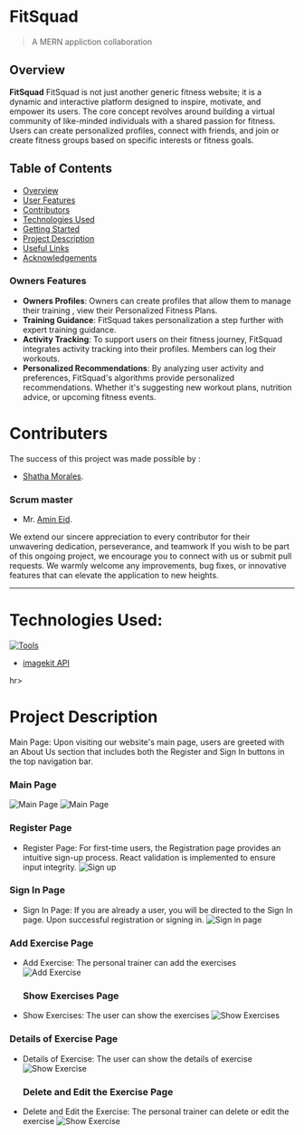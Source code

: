 # FitSquad

> A MERN appliction collaboration

## Overview 
**FitSquad**  FitSquad is not just another generic fitness website; it is a dynamic and interactive platform designed to inspire, motivate, and empower its users. The core concept revolves around building a virtual community of like-minded individuals with a shared passion for fitness. Users can create personalized profiles, connect with friends, and join or create fitness groups based on specific interests or fitness goals.

## Table of Contents
- [Overview](#overview)
- [User Features](#Owners-features)
- [Contributors](#contributors)
- [Technologies Used](#technologies-used)
- [Getting Started](#getting-started)
- [Project Description](#project-description)
- [Useful Links](#useful-links)
- [Acknowledgements](#acknowledgements)

### Owners Features
- **Owners Profiles**: Owners can create  profiles that allow them to manage their training , view their Personalized Fitness Plans.
- **Training Guidance**: FitSquad takes personalization a step further with expert training guidance.
- **Activity Tracking**: To support users on their fitness journey, FitSquad integrates activity tracking into their profiles. Members can log their workouts.
- **Personalized Recommendations**: By analyzing user activity and preferences, FitSquad's algorithms provide personalized recommendations. Whether it's suggesting new workout plans, nutrition advice, or upcoming fitness events.


# Contributers
The success of this project was made possible by :
- [Shatha Morales](https://github.com/ShathaMorales).


 ### Scrum master 
  - Mr. [Amin Eid](https://github.com/amin-eid).

We extend our sincere appreciation to every contributor for their unwavering dedication, perseverance, and teamwork
If you wish to be part of this ongoing project, we encourage you to connect with us or submit pull requests. We warmly welcome any      improvements, bug fixes, or innovative features that can elevate the application to new heights.



 <hr>
 
# Technologies Used:

  [![Tools](https://skillicons.dev/icons?i=react,materialui,js,css,bootstrap,mongodb,postman&perline=7)](https://skillicons.dev)

  - [imagekit API](https://imagekit.io/)

  hr>

# Project Description

 Main Page: Upon visiting our website's main page, users are greeted with an About Us section that includes both the Register and Sign In buttons in the top navigation bar.
 
  ### Main Page
 ![Main Page ](https://ik.imagekit.io/shadid/one.png?updatedAt=1690900218871)
  ![Main Page ](https://ik.imagekit.io/shadid/one-1.png?updatedAt=1690900214058)

### Register Page
- Register Page:  For first-time users, the Registration page provides an intuitive sign-up process. React validation is implemented to ensure input integrity.
   ![Sign up](https://ik.imagekit.io/shadid/tow.png?updatedAt=1690900215542)
  
### Sign In Page
  - Sign In Page: If you are already a user, you will be directed to the Sign In page. Upon successful registration or signing in.
![Sign in page](https://ik.imagekit.io/shadid/tow-1.png?updatedAt=1690900213426)

### Add Exercise Page
- Add Exercise: The personal trainer can add the exercises
   ![Add Exercise](https://ik.imagekit.io/shadid/three.png?updatedAt=1690900210019)

  ### Show Exercises Page
- Show Exercises: The user can show the exercises
   ![Show Exercises](https://ik.imagekit.io/shadid/five.png?updatedAt=1690900209120)

### Details of Exercise Page
- Details of Exercise: The user can show the details of exercise
   ![Show Exercise](https://ik.imagekit.io/shadid/four.png?updatedAt=1690900205250)

  ### Delete and Edit the Exercise Page
- Delete and Edit the Exercise: The personal trainer can delete or edit the exercise
   ![Show Exercise](https://ik.imagekit.io/shadid/four.png?updatedAt=1690900205250)


  


